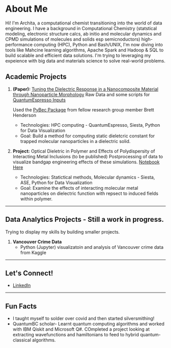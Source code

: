 # About Me


Hi! I'm Archita, a computational chemist transitioning into the world of data engineering. I have a background in Computational Chemistry (statstical modeling, electronic structure calcs, ab initio and molecular dynamics and CPMD  simulations of molecules and solids esp semicnoductors)  high-performance computing (HPC), Python and Bash/UNIX, I'm now diving into tools like Mahcine learning algorithms, Apache Spark and Hadoop & SQL to build scalable and efficient data solutions. I'm trying to leveraging my expeience with big data and materials science to solve real-world problems.

## Academic Projects

1. **(Paper):** [Tuning the Dielectric Response in a Nanocomposite Material through Nanoparticle Morphology](https://doi.org/10.1039/D1RA07472E)
   Raw Data and some scripts for [QuantumEspresso Inputs](https://github.com/Paci-Group/Dielectric-Nanocomposite-QE)
   
   Used the [PyBec Package](https://github.com/brettrhenderson/pybec) from fellow research group member Brett Henderson
   - Technologies: HPC computing - QuantumEspresso, Siesta, Python for Data Visualization
   - Goal: Build a method for computing static dieletcric constant for trapped molecular nanoparticles in a dielectric solid.

3. **Project:** Optical Dieletric in Polymer and Effects of Polydispersity of Interacting Metal Inclusions (to be published)
   Postprocessing of data to visualize bandgap engineering effects of these simulations. [Notebook Here](https://github.com/aadluri/PostProc_MaterialsModeling)
   
   - Technologies: Statictical methods, Molecular dynamics - Siesta, ASE, Python for Data Visualization
   - Goal: Examine the effects of interacting molecular metal nanoparticles on dielectric function with repsect to induced fields within polymer.
   

---
## Data Analytics Projects - Still a work in progress. 
Trying to display my skills by building smaller projects. 

1. **Vancouver Crime Data**
   - Python (Jupyter) visualizatoin and analysis of Vancouver crime data from Kaggle
   
---

## Let's Connect!

- [LinkedIn]([https://linkedin.com/in/your-profile](https://www.linkedin.com/in/archita-adluri/))

---

## Fun Facts

- I taught myself to solder over covid and then started silversmithing!
- QuantumBC scholar- Learnt quantum computing algorithms and worked with IBM Qiskit and Microsoft Q#. COmpleted a project looking at extracting wavefunctions and hamiltonians to feed to hybrid quantum-classical algorithms.

<!--
**aadluri/aadluri** is a ✨ _special_ ✨ repository because its `README.md` (this file) appears on your GitHub profile.

Here are some ideas to get you started:

- 🔭 I’m currently working on ...
- 🌱 I’m currently learning ...
- 👯 I’m looking to collaborate on ...
- 🤔 I’m looking for help with ...
- 💬 Ask me about ...
- 📫 How to reach me: ...
- 😄 Pronouns: ...
- ⚡ Fun fact: ...
-->

